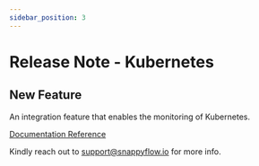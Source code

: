 ```yaml
---
sidebar_position: 3 
---
```

# Release Note - Kubernetes

## New Feature

An integration feature that enables the monitoring of Kubernetes.

[Documentation Reference](/selfhosted-lite/Integrations/kubernetes/overview)

Kindly reach out to [support@snappyflow.io](mailto:support@snappyflow.io) for more info.
